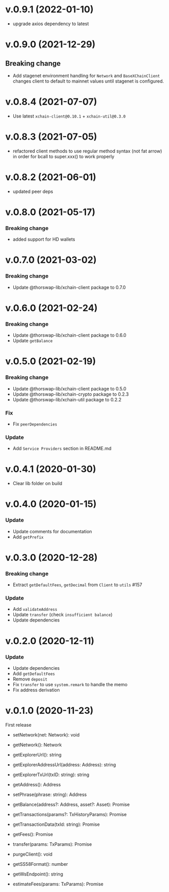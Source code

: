 # v.0.9.1 (2022-01-10)

- upgrade axios dependency to latest

# v.0.9.0 (2021-12-29)

## Breaking change

- Add stagenet environment handling for `Network` and `BaseXChainClient` changes client to default to mainnet values until stagenet is configured.

# v.0.8.4 (2021-07-07)

- Use latest `xchain-client@0.10.1` + `xchain-util@0.3.0`

# v.0.8.3 (2021-07-05)

- refactored client methods to use regular method syntax (not fat arrow) in order for bcall to super.xxx() to work properly

# v.0.8.2 (2021-06-01)

- updated peer deps

# v.0.8.0 (2021-05-17)

### Breaking change

- added support for HD wallets

# v.0.7.0 (2021-03-02)

### Breaking change

- Update @thorswap-lib/xchain-client package to 0.7.0

# v.0.6.0 (2021-02-24)

### Breaking change

- Update @thorswap-lib/xchain-client package to 0.6.0
- Update `getBalance`

# v.0.5.0 (2021-02-19)

### Breaking change

- Update @thorswap-lib/xchain-client package to 0.5.0
- Update @thorswap-lib/xchain-crypto package to 0.2.3
- Update @thorswap-lib/xchain-util package to 0.2.2

### Fix

- Fix `peerDependencies`

### Update

- Add `Service Providers` section in README.md

# v.0.4.1 (2020-01-30)

- Clear lib folder on build

# v.0.4.0 (2020-01-15)

### Update

- Update comments for documentation
- Add `getPrefix`

# v.0.3.0 (2020-12-28)

### Breaking change

- Extract `getDefaultFees`, `getDecimal` from `Client` to `utils` #157

### Update

- Add `validateAddress`
- Update `transfer` (check `insufficient balance`)
- Update dependencies

# v.0.2.0 (2020-12-11)

### Update

- Update dependencies
- Add `getDefaultFees`
- Remove `deposit`
- Fix `transfer` to use `system.remark` to handle the memo
- Fix address derivation

# v.0.1.0 (2020-11-23)

First release

- setNetwork(net: Network): void
- getNetwork(): Network
- getExplorerUrl(): string
- getExplorerAddressUrl(address: Address): string
- getExplorerTxUrl(txID: string): string
- getAddress(): Address
- setPhrase(phrase: string): Address
- getBalance(address?: Address, asset?: Asset): Promise<Balances>
- getTransactions(params?: TxHistoryParams): Promise<TxsPage>
- getTransactionData(txId: string): Promise<Tx>
- getFees(): Promise<Fees>
- transfer(params: TxParams): Promise<TxHash>
- purgeClient(): void

- getSS58Format(): number
- getWsEndpoint(): string
- estimateFees(params: TxParams): Promise<Fees>
